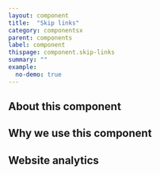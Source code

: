 ```yaml
---
layout: component
title:  "Skip links"
category: componentsx
parent: components
label: component
thispage: component.skip-links
summary: ""
example:
  no-demo: true
---
```


## About this component

## Why we use this component

## Website analytics
